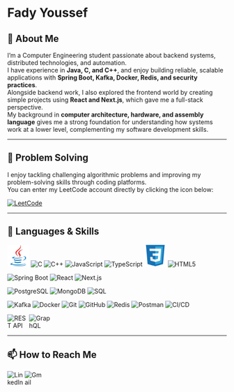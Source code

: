 # Fady Youssef 

## 🚀 About Me  
I’m a Computer Engineering student passionate about backend systems, distributed technologies, and automation.  
I have experience in **Java, C, and C++**, and enjoy building reliable, scalable applications with **Spring Boot, Kafka, Docker, Redis, and security practices**.  
Alongside backend work, I also explored the frontend world by creating simple projects using **React and Next.js**, which gave me a full-stack perspective.  
My background in **computer architecture, hardware, and assembly language** gives me a strong foundation for understanding how systems work at a lower level, complementing my software development skills.  

---

## 🧩 Problem Solving  

I enjoy tackling challenging algorithmic problems and improving my problem-solving skills through coding platforms.  
You can enter my LeetCode account directly by clicking the icon below:  

<a href="https://leetcode.com/u/fadyyoussef4444/" target="_blank">
  <img alt="LeetCode" width="100px" src="https://upload.wikimedia.org/wikipedia/commons/1/19/LeetCode_logo_black.png" />
</a>

<br clear="left"/>

---

## 🧰 Languages & Skills

<p align="left">
  <!-- Row 1 -->
  <img alt="Java" width="50px" height="50px" src="https://raw.githubusercontent.com/devicons/devicon/master/icons/java/java-original.svg" />
  <img alt="C" width="50px" height="50px" src="https://cdn.simpleicons.org/c/00599C" />  
  <img alt="C++" width="50px" height="50px" src="https://cdn.simpleicons.org/cplusplus/00599C" />  
  <img alt="JavaScript" width="50px" height="50px" src="https://cdn.jsdelivr.net/gh/devicons/devicon/icons/javascript/javascript-original.svg" />
  <img alt="TypeScript" width="50px" height="50px" src="https://cdn.jsdelivr.net/gh/devicons/devicon/icons/typescript/typescript-original.svg" />
  <img alt="CSS3" width="50px" height="50px" src="https://raw.githubusercontent.com/devicons/devicon/master/icons/css3/css3-original.svg" />
  <img alt="HTML5" width="50px" height="50px" src="https://cdn.simpleicons.org/html5/E34F26" />  
</p>

<p align="left">
  <!-- Row 2 -->
  <img alt="Spring Boot" width="50px" height="50px" src="https://cdn.simpleicons.org/springboot/6DB33F" />  
  <img alt="React" width="50px" height="50px" src="https://cdn.jsdelivr.net/gh/devicons/devicon/icons/react/react-original.svg" />
  <img alt="Next.js" width="50px" height="50px" src="https://cdn.jsdelivr.net/gh/devicons/devicon/icons/nextjs/nextjs-original.svg" />
</p>

<p align="left">
  <!-- Row 3 -->
  <img alt="PostgreSQL" width="50px" height="50px" src="https://cdn.jsdelivr.net/gh/devicons/devicon/icons/postgresql/postgresql-original.svg" />
  <img alt="MongoDB" width="50px" height="50px" src="https://cdn.jsdelivr.net/gh/devicons/devicon/icons/mongodb/mongodb-original.svg" />
  <img alt="SQL" width="50px" height="50px" src="https://cdn-icons-png.flaticon.com/512/4248/4248443.png" />
</p>

<p align="left">
  <!-- Row 4 -->
  <img alt="Kafka" width="50px" height="50px" src="https://cdn.simpleicons.org/apachekafka/231F20" />
  <img alt="Docker" width="50px" height="50px" src="https://cdn.simpleicons.org/docker/2496ED" />
  <img alt="Git" width="50px" height="50px" src="https://cdn.simpleicons.org/git/F05032" />  
  <img alt="GitHub" width="50px" height="50px" src="https://github.githubassets.com/images/modules/logos_page/GitHub-Mark.png" />
  <img alt="Redis" width="50px" height="50px" src="https://cdn.simpleicons.org/redis/DC382D" />  
  <img alt="Postman" width="50px" height="50px" src="https://cdn.simpleicons.org/postman/FF6C37" />  
  <img alt="CI/CD" width="50px" height="50px" src="https://avatars.githubusercontent.com/u/44036562?s=200&v=4" />
</p>

<p align="left">
  <!-- Row 5 -->
  <img align="left" alt="REST API" width="50px" src="https://cdn.simpleicons.org/swagger/85EA2D" />
  <img align="left" alt="GraphQL" width="50px" src="https://cdn.jsdelivr.net/gh/devicons/devicon/icons/graphql/graphql-plain.svg" />
</p>




<br clear="left"/>

---

## 📫 How to Reach Me  
<a href="https://www.linkedin.com/in/fadyyoussef2/">
  <img align="left" alt="LinkedIn" width="40px" src="https://cdn-icons-png.flaticon.com/512/174/174857.png" />
</a>

<a href="mailto:fadyyoussef4444@email.com">
  <img align="left" alt="Gmail" width="40px" src="https://cdn-icons-png.flaticon.com/512/732/732200.png" />
</a>

